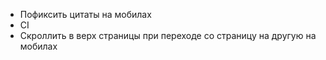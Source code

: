 * Пофиксить цитаты на мобилах
* CI
* Скроллить в верх страницы при переходе со страницу на другую на мобилах